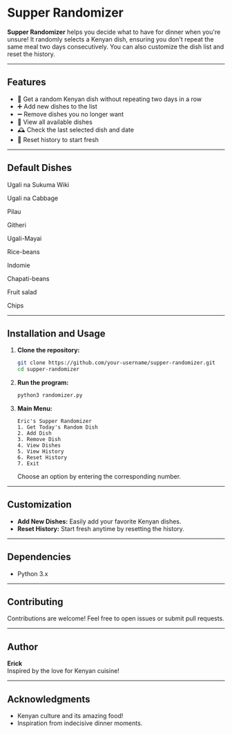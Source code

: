 # Supper Randomizer

**Supper Randomizer** helps you decide what to have for dinner when you're unsure! It randomly selects a Kenyan dish, ensuring you don't repeat the same meal two days consecutively. You can also customize the dish list and reset the history.

---

## Features

- 🍲 Get a random Kenyan dish without repeating two days in a row
- ➕ Add new dishes to the list
- ➖ Remove dishes you no longer want
- 📜 View all available dishes
- 🕰️ Check the last selected dish and date
- 🔄 Reset history to start fresh

---

## Default Dishes

&#x20;   Ugali na Sukuma Wiki

&#x20;   Ugali na Cabbage

&#x20;   Pilau

&#x20;   Githeri

&#x20;   Ugali-Mayai

&#x20;   Rice-beans

&#x20;   Indomie

&#x20;   Chapati-beans

&#x20;   Fruit salad

&#x20;   Chips

---

## Installation and Usage

1. **Clone the repository:**

   ```bash
   git clone https://github.com/your-username/supper-randomizer.git
   cd supper-randomizer
   ```

2. **Run the program:**

   ```bash
   python3 randomizer.py
   ```

3. **Main Menu:**

   ```
   Eric's Supper Randomizer  
   1. Get Today's Random Dish  
   2. Add Dish  
   3. Remove Dish  
   4. View Dishes  
   5. View History  
   6. Reset History  
   7. Exit  
   ```

   Choose an option by entering the corresponding number.

---

## Customization

- **Add New Dishes:** Easily add your favorite Kenyan dishes.
- **Reset History:** Start fresh anytime by resetting the history.

---

## Dependencies

- Python 3.x

---

## Contributing

Contributions are welcome! Feel free to open issues or submit pull requests.

---

## Author

**Erick**\
Inspired by the love for Kenyan cuisine!

---

## Acknowledgments

- Kenyan culture and its amazing food!
- Inspiration from indecisive dinner moments.

